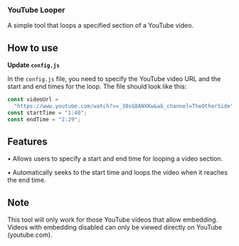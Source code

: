 ### YouTube Looper

A simple tool that loops a specified section of a YouTube video.

## How to use

**Update `config.js`**

In the `config.js` file, you need to specify the YouTube video URL and the start and end times for the loop. The file should look like this:

```javascript
const videoUrl =
  "https://www.youtube.com/watch?v=_38sG8ANXKw&ab_channel=TheOtherSide";
const startTime = "1:40";
const endTime = "2:29";
```

## Features

• Allows users to specify a start and end time for looping a video section.

• Automatically seeks to the start time and loops the video when it reaches the end time.

## Note

This tool will only work for those YouTube videos that allow embedding. Videos with embedding disabled can only be viewed directly on YouTube (youtube.com).
